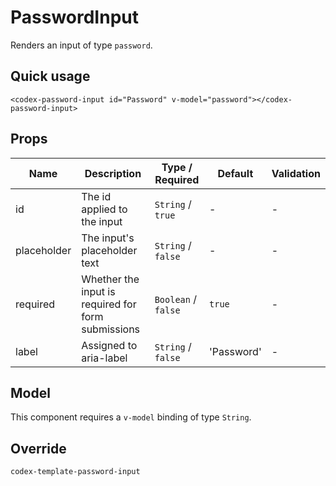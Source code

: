 # PasswordInput

Renders an input of type `password`.

## Quick usage

```vue
<codex-password-input id="Password" v-model="password"></codex-password-input>
```

## Props

| Name | Description | Type / Required | Default | Validation |
| - | - | - | - | - |
| id | The id applied to the input | `String` / `true` | - | - |
| placeholder | The input's placeholder text | `String` / `false` | - | - |
| required | Whether the input is required for form submissions | `Boolean` / `false` | `true` | - |
| label | Assigned to aria-label | `String` / `false` | 'Password' | - |

## Model

This component requires a `v-model` binding of type `String`.


## Override

`codex-template-password-input`

